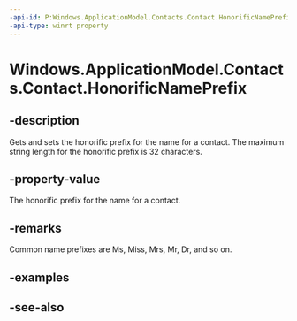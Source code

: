 ----api-id: P:Windows.ApplicationModel.Contacts.Contact.HonorificNamePrefix
-api-type: winrt property
---<!-- Property syntaxpublic string HonorificNamePrefix { get;  set; }--># Windows.ApplicationModel.Contacts.Contact.HonorificNamePrefix## -descriptionGets and sets the honorific prefix for the name for a contact. The maximum string length for the honorific prefix is 32 characters.## -property-valueThe honorific prefix for the name for a contact.## -remarksCommon name prefixes are Ms, Miss, Mrs, Mr, Dr, and so on.## -examples## -see-also